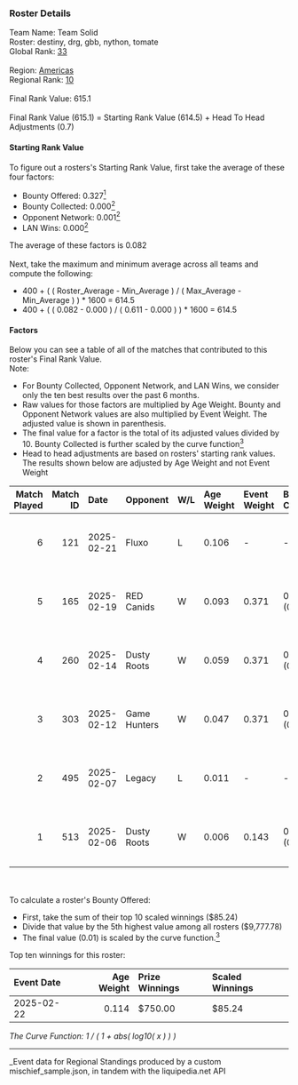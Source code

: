 ### Roster Details<br />
Team Name: Team Solid<br />
Roster: destiny, drg, gbb, nython, tomate<br />
Global Rank: [33](../../standings_global_2025_08_04.md)<br />
<br />
Region: [Americas]( ../../standings_americas_2025_08_04.md)<br />
Regional Rank: [10]( ../../standings_americas_2025_08_04.md)<br />
<br />
Final Rank Value:  615.1<br />
<br />
Final Rank Value (615.1) = Starting Rank Value (614.5) + Head To Head Adjustments (0.7)<br />

#### Starting Rank Value<br />
To figure out a rosters's Starting Rank Value, first take the average of these four factors:<br />
- Bounty Offered: 0.327[<sup>1</sup>](#table2)
- Bounty Collected: 0.000[<sup>2</sup>](#table1)
- Opponent Network: 0.001[<sup>2</sup>](#table1)
- LAN Wins: 0.000[<sup>2</sup>](#table1)

The average of these factors is 0.082<br />
<br />
Next, take the maximum and minimum average across all teams and compute the following:<br />
- 400 + ( ( Roster_Average - Min_Average ) / ( Max_Average - Min_Average ) ) * 1600 = 614.5
- 400 + ( ( 0.082 - 0.000 ) / ( 0.611 - 0.000 ) ) * 1600 = 614.5


#### Factors<br />
Below you can see a table of all of the matches that contributed to this roster's Final Rank Value.<br />
Note:<br />

- For Bounty Collected, Opponent Network, and LAN Wins, we consider only the ten best results over the past 6 months.
- Raw values for those factors are multiplied by Age Weight. Bounty and Opponent Network values are also multiplied by Event Weight. The adjusted value is shown in parenthesis.
- The final value for a factor is the total of its adjusted values divided by 10. Bounty Collected is further scaled by the curve function[<sup>3</sup>](#curveFunction)
- Head to head adjustments are based on rosters' starting rank values. The results shown below are adjusted by Age Weight and not Event Weight
<span id="table1"></span><br />


| Match Played | Match ID | Date       | Opponent     | W/L | Age Weight | Event Weight | Bounty Collected | Opponent Network | LAN Wins  | H2H Adj. | Roster                            |
| -: | -: | :- | :- | :- | :- | :- | :- | :- | :- | -: | :- |
|            6 |      121 | 2025-02-21 | Fluxo        | L   | 0.106      | -            | -                | -                | -         |    -0.98 | destiny, drg, gbb, nython, tomate |
|            5 |      165 | 2025-02-19 | RED Canids   | W   | 0.093      | 0.371        | 0.000 (0.000)    | 0.017 (0.001)    | 0 (0.000) |     0.67 | destiny, drg, gbb, nython, tomate |
|            4 |      260 | 2025-02-14 | Dusty Roots  | W   | 0.059      | 0.371        | 0.000 (0.000)    | 0.114 (0.003)    | 0 (0.000) |     0.68 | destiny, drg, gbb, nython, tomate |
|            3 |      303 | 2025-02-12 | Game Hunters | W   | 0.047      | 0.371        | 0.000 (0.000)    | 0.139 (0.002)    | 0 (0.000) |     0.34 | destiny, drg, gbb, nython, tomate |
|            2 |      495 | 2025-02-07 | Legacy       | L   | 0.011      | -            | -                | -                | -         |    -0.12 | destiny, drg, gbb, nython, tomate |
|            1 |      513 | 2025-02-06 | Dusty Roots  | W   | 0.006      | 0.143        | 0.000 (0.000)    | 0.114 (0.000)    | 0 (0.000) |     0.07 | destiny, drg, gbb, nython, tomate |

<br />
<span id="table2"></span><br />
To calculate a roster's Bounty Offered:<br />

- First, take the sum of their top 10 scaled winnings ($85.24)
- Divide that value by the 5th highest value among all rosters ($9,777.78)
- The final value (0.01) is scaled by the curve function.[<sup>3</sup>](#curveFunction)

Top ten winnings for this roster:<br />

| Event Date | Age Weight | Prize Winnings | Scaled Winnings |
| :- | -: | :- | :- |
| 2025-02-22 |      0.114 | $750.00        | $85.24          |


<span id="curveFunction"></span>_The Curve Function: 1 / ( 1 + abs( log10( x ) ) )_<br />

---
_Event data for Regional Standings produced by a custom mischief_sample.json, in tandem with the liquipedia.net API<br />
